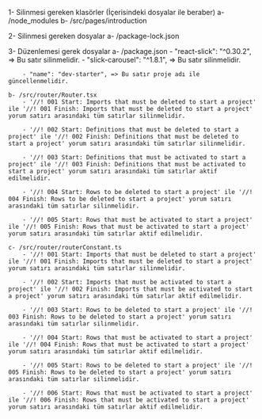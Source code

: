 1- Silinmesi gereken klasörler (İçerisindeki dosyalar ile beraber)
    a- /node_modules
    b- /src/pages/introduction

2- Silinmesi gereken dosyalar
    a- /package-lock.json

3- Düzenlemesi gerek dosyalar
    a- /package.json
        - "react-slick": "^0.30.2", => Bu satır silinmelidir.
        - "slick-carousel": "^1.8.1", => Bu satır silinmelidir.

        - "name": "dev-starter", => Bu satır proje adı ile güncellenmelidir.

    b- /src/router/Router.tsx
        - '//! 001 Start: Imports that must be deleted to start a project' ile '//! 001 Finish: Imports that must be deleted to start a project' yorum satırı arasındaki tüm satırlar silinmelidir.

        - '//! 002 Start: Definitions that must be deleted to start a project' ile '//! 002 Finish: Definitions that must be deleted to start a project' yorum satırı arasındaki tüm satırlar silinmelidir.

        - '//! 003 Start: Definitions that must be activated to start a project' ile '//! 003 Finish: Definitions that must be activated to start a project' yorum satırı arasındaki tüm satırlar aktif edilmelidir.

        - '//! 004 Start: Rows to be deleted to start a project' ile '//! 004 Finish: Rows to be deleted to start a project' yorum satırı arasındaki tüm satırlar silinmelidir.

        - '//! 005 Start: Rows that must be activated to start a project' ile '//! 005 Finish: Rows that must be activated to start a project' yorum satırı arasındaki tüm satırlar aktif edilmelidir.

    c- /src/router/routerConstant.ts
        - '//! 001 Start: Imports that must be deleted to start a project' ile '//! 001 Finish: Imports that must be deleted to start a project' yorum satırı arasındaki tüm satırlar silinmelidir.

        - '//! 002 Start: Imports that must be activated to start a project' ile '//! 002 Finish: Imports that must be activated to start a project' yorum satırı arasındaki tüm satırlar aktif edilmelidir.

        - '//! 003 Start: Rows to be deleted to start a project' ile '//! 003 Finish: Rows to be deleted to start a project' yorum satırı arasındaki tüm satırlar silinmelidir.

        - '//! 004 Start: Rows that must be activated to start a project' ile '//! 004 Finish: Rows that must be activated to start a project' yorum satırı arasındaki tüm satırlar aktif edilmelidir.

        - '//! 005 Start: Rows to be deleted to start a project' ile '//! 005 Finish: Rows to be deleted to start a project' yorum satırı arasındaki tüm satırlar silinmelidir.

        - '//! 006 Start: Rows that must be activated to start a project' ile '//! 006 Finish: Rows that must be activated to start a project' yorum satırı arasındaki tüm satırlar aktif edilmelidir.